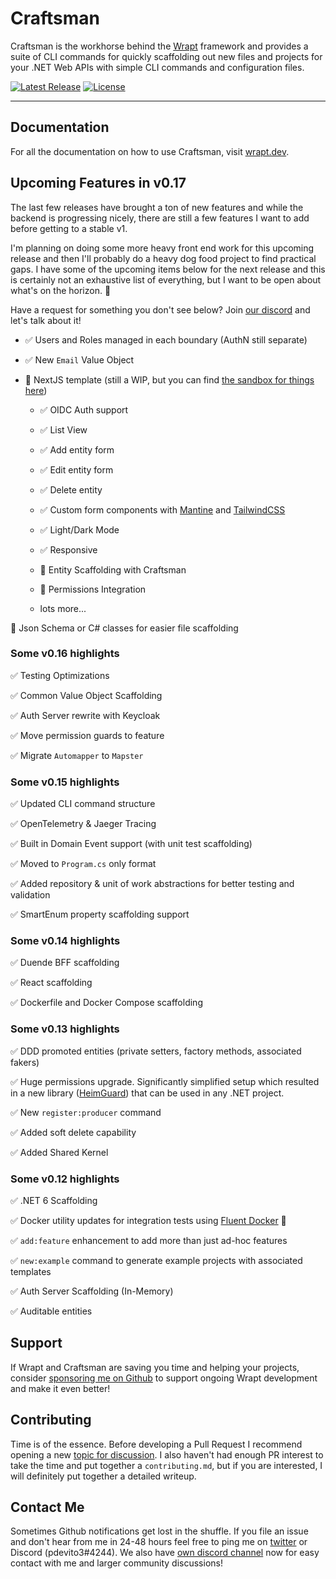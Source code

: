 # Craftsman

Craftsman is the workhorse behind the [Wrapt](https://wrapt.dev) framework and provides a suite of CLI commands for quickly scaffolding out new files and projects for your .NET Web APIs with simple CLI commands and configuration files.

<p>
    <a href="https://github.com/pdevito3/craftsman/releases"><img src="https://img.shields.io/nuget/v/craftsman.svg" alt="Latest Release"></a>   
    <a href="https://github.com/pdevito3/craftsman/blob/master/LICENSE.txt"><img src ="https://img.shields.io/github/license/mashape/apistatus.svg?maxAge=2592000" alt="License"></a>
  <a href="https://discord.gg/TBq2rVkSEj" target="\_parent">
    <img alt="" src="https://img.shields.io/badge/Discord-Wrapt-%235865F2" />
  </a>
</p>


------

## Documentation

For all the documentation on how to use Craftsman, visit [wrapt.dev](https://wrapt.dev).

## Upcoming Features in v0.17

The last few releases have brought a ton of new features and while the backend is progressing nicely, there are still a few features I want to add before getting to a stable v1. 

I'm planning on doing some more heavy front end work for this upcoming release and then I'll probably do a heavy dog food project to find practical gaps. I have some of the upcoming items below for the next release and this is certainly not an exhaustive list of everything, but I want to be open about what's on the horizon. 🌅

Have a request for something you don't see below? Join [our discord](https://discord.gg/TBq2rVkSEj) and let's talk about it!

- ✅ Users and Roles managed in each boundary (AuthN still separate)

- ✅ New `Email` Value Object

- 🚧 NextJS template (still a WIP, but you can find [the sandbox for things here](https://github.com/pdevito3/next-template-wrapt-sand))

  - ✅ OIDC Auth support
  - ✅ List View
  - ✅ Add entity form
  - ✅ Edit entity form
  - ✅ Delete entity
  - ✅ Custom form components with [Mantine](https://mantine.dev) and [TailwindCSS](https://tailwindcss.com/)
  - ✅ Light/Dark Mode
  - ✅ Responsive
  - 🚧 Entity Scaffolding with Craftsman

  - 🚧 Permissions Integration
  
  - lots more...

🚧 Json Schema or C# classes for easier file scaffolding



### Some v0.16 highlights

✅ Testing Optimizations

✅ Common Value Object Scaffolding

✅ Auth Server rewrite with Keycloak

✅ Move permission guards to feature

✅ Migrate `Automapper` to `Mapster`



### Some v0.15 highlights

✅ Updated CLI command structure

✅ OpenTelemetry & Jaeger Tracing

✅ Built in Domain Event support (with unit test scaffolding)

✅ Moved to `Program.cs` only format

✅ Added repository & unit of work abstractions for better testing and validation

✅ SmartEnum property scaffolding support



### Some v0.14 highlights

✅ Duende BFF scaffolding

✅ React scaffolding

✅ Dockerfile and Docker Compose scaffolding



### Some v0.13 highlights

✅ DDD promoted entities (private setters, factory methods, associated fakers)

✅ Huge permissions upgrade. Significantly simplified setup which resulted in a new library ([HeimGuard](https://github.com/pdevito3/heimguard)) that can be used in any .NET project.

✅ New `register:producer` command

✅ Added soft delete capability

✅ Added Shared Kernel



### Some v0.12 highlights

✅ .NET 6 Scaffolding

✅ Docker utility updates for integration tests using [Fluent Docker](https://github.com/mariotoffia/FluentDocker) 🐳

✅  `add:feature` enhancement to add more than just ad-hoc features

✅ `new:example` command to generate example projects with associated templates

✅ Auth Server Scaffolding (In-Memory)

✅ Auditable entities



## Support

If Wrapt and Craftsman are saving you time and helping your projects, consider [sponsoring me on Github](https://github.com/sponsors/pdevito3) to support ongoing Wrapt development and make it even better!

## Contributing

Time is of the essence. Before developing a Pull Request I recommend opening a new [topic for discussion](https://github.com/pdevito3/craftsman/discussions). I also haven't had enough PR interest to take the time and put together a `contributing.md`, but if you are interested, I will definitely put together a detailed writeup.

## Contact Me

Sometimes Github notifications get lost in the shuffle. If you file an issue and don't hear from me in 24-48 hours feel free to ping me on [twitter](https://twitter.com/pdevito3) or Discord (pdevito3#4244). We also have [own discord channel](https://discord.gg/TBq2rVkSEj) now for easy contact with me and larger community discussions!
